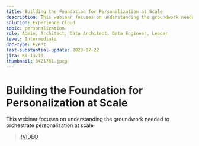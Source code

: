 ```yaml
---
title: Building the Foundation for Personalization at Scale
description: This webinar focuses on understanding the groundwork needed to orchestrate personalization at scale
solution: Experience Cloud
topic: personalization
role: Admin, Architect, Data Architect, Data Engineer, Leader
level: Intermediate
doc-type: Event
last-substantial-update: 2023-07-22
jira: KT-13710
thumbnail: 3421761.jpeg
---
```


# Building the Foundation for Personalization at Scale

This webinar focuses on understanding the groundwork needed to orchestrate personalization at scale

>[!VIDEO](https://video.tv.adobe.com/v/3421761/?learn=on)

